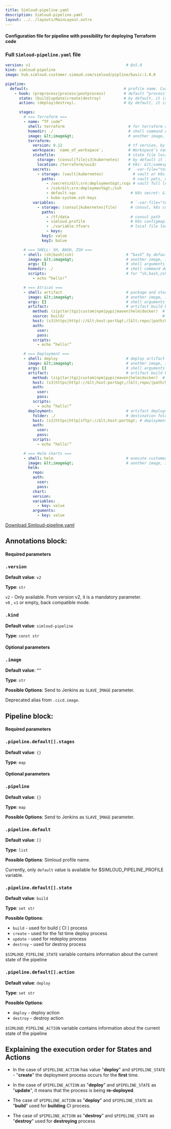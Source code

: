 ```yaml
---
title: Simloud-pipeline.yaml
description: Simloud-pipeline.yaml
layout: ../../layouts/MainLayout.astro
---
```


#### Configuration file for pipeline with possibility for deploying Terraform code

### Full `Simloud-pipeline.yaml` file

```yaml
version: v1                                          # @v5.0
kind: simloud-pipeline
image: hub.simloud.customer.simoud.com/simloud/pipline/basic:1.0.0

pipeline:
  default:                                          # profile name. Currently, only default
    - hook: (preprocess|process|postprocess)        # default “process”. No hooke
      state: (build|update|create|destroy)          # by default, it is “build” value. It is available to  choose “build,update,create,destroy”
      action: (deploy|destroy).                     # by default, it is “deploy” value.  It is available to choose “deploy,destroy”

      stages:
        # === Terraform ===
        - name: “TF code”
          shell: terraform                            # for terraform case
          homedir: ./                                 # shell command directory
          image: &lt;image&gt;                        # another image, if need. ( optional )
          terraform:
            version: 0.12                             # tf version, by default 0.12
            workspace: `name_of_workspace`;           # Workspace’s name. Default workspace: default
            statefile:                                # state file location
              storage: (consul|file|s3|kubernetes)    # by default it is “kubernetes” (k8s)
              location: /terraform/uuid/              # k8s: &lt;namespace&gt;.&lt;secret_suffix&gt;
            secrets:                                  # `-var-file="testing.tfvars"`
              - storage: (vault|kubernetes)             # vault or k8s secrets
                paths:                                  # vault pats, or k8s secrets names
                  - /secrets/&lt;srn:deployment&gt;/sqs # vault full location path
                  - /ssh/&lt;srn:deployment&gt;/ssh
                  - default.sqs                        # k8s secret: &lt;namespace&gt;.&lt;secretname&gt;
                  - kube-system.ssh-keys
            variables:                                 # `-var-file="testing.tfvars"`
              - storage: (consul|kubernetes|file)      # consul, k8s configmap, local files
                paths:
                  - /tf/data                           # consul path
                  - simloud.profile                    # k8s configmap: &lt;namespace&gt;.&lt;configmap&gt;
                  - ./variable.tfvars                  # local file location
                  - keys:
                key1: value
                key2: balue

        # === SHELL: SH, BASH, ZSH ===
        - shell: (sh|bash|zsh)                       # “bash” by default ( optional )
          image: &lt;image&gt;                       # another image, if necessary
          args: []                                   # shell arguments ( optional )
          homedir: ./                                # shell command default folder ( optional )
          scripts:                                   # for “sh,bash,zsh” shells only
            - echo “hello!”

        # === Atricat ===
        - shell: artifact                            # package and store artifact
          image: &lt;image&gt;                       # another image, if necessary. ( optional )
          args: []                                   # shell arguments ( optional )
          artifact:                                  # artifact build block
            method: (zip|tar|tgz|custom|npm|pypi|maven|helm|docker)  # package method
            source: build/                                           # source folder
            host: (s3|https|http)://&lt;host:port&gt;/[&lt;repo/|path/&gt;]      # artifact storage host
            auth:
              user:
              pass:
            scripts:
              - echo “hello!”

        # === Deployment ===
        - shell: deploy                              # deploy artifact package
          image: &lt;image&gt;                       # another image, if necessary. ( optional )
          args: []                                   # shell arguments ( optional )
          artifact:                                  # artifact build block
            method: (zip|tar|tgz|custom|npm|pypi|maven|helm|docker)  # package method
            host: (s3|https|http)://&lt;host:port&gt;/[&lt;repo/|path/&gt;]      # artifact storage host
            auth:
              user:
              pass:
            scripts:
              - echo “hello!”
          deployment:                                # artifact deployment block
            folder: ./                               # destination folder
            host: (s3|https|http|sftp)://&lt;host:port&gt; # deployment host
            auth:
              user:
              pass:
            scripts:
              - echo “hello!”

        # === Helm charts ===
        - shell: helm                                # execute customer helm chart
          image: &lt;image&gt;                       # another image, if necessary. ( optional )
          helm:
            repo:
            auth:
              user:
              pass:
            chart:
            version:
            variables:
              - key: value
            arguments:
              - key: value

```
[Download Simloud-pipeline.yaml](/files/Simloud-pipeline.yaml)


## **Annotations block:**

#### Required parameters

### `.version`

**Default value**: `v2`

**Type**: `str`

`v2` - Only available. From version v2, it is a mandatory parameter. <br /> `v0` , `v1` or empty, back compatible mode.


### `.kind`

**Default value**: `simloud-pipeline`

**Type**: `const str`

#### Optional parameters

### `.image`

**Default value**: `””`

**Type**: `str`

**Possible Options**:  Send to Jenkins as `SLAVE_IMAGE` parameter.

Deprecated alias from `.cicd.image`.

## **Pipeline block:**

#### Required parameters
### `.pipeline.default[].stages`

**Default value**: `{}`

**Type**: `map`

#### Optional parameters
### `.pipeline`

**Default value**: `{}`

**Type**: `map`

**Possible Options**:  Send to Jenkins as `SLAVE_IMAGE` parameter.

### `.pipeline.default`

**Default value**: `[]`

**Type**: `list`

**Possible Options**:  Simloud profile name.

Currently, only `default` value is available for  $SIMLOUD_PIPELINE_PROFILE variable.

### `.pipeline.default[].state`

**Default value**: `build`

**Type**: `set str`

**Possible Options**: 
- `build` - used for build ( CI ) process
- `create` - used for the 1st time deploy process
- `update` - used for redeploy process
- `destroy` - used for destroy process

`$SIMLOUD_PIPELINE_STATE` variable contains information about the current state of the pipeline

### `.pipeline.default[].action`

**Default value**: `deploy`

**Type**: `set str`

**Possible Options**:

- `deploy` - deploy action
- `destroy` - destroy action

`$SIMLOUD_PIPELINE_ACTION` variable contains information about the current state of the pipeline

## Explaining the execution order for States and Actions


- In the case of `$PIPELINE_ACTION` has value "**deploy**" and `$PIPELINE_STATE` - "**create**" the deployment process occurs for the **first** time.

- In the case of `$PIPELINE_ACTION` as "**deploy**" and `$PIPELINE_STATE` as "**update**", it means that the process is being **re-deployed**.

- The case of `$PIPELINE_ACTION` as "**deploy**" and `$PIPELINE_STATE` as "**build**" used for **building** CI process.

- The case of `$PIPELINE_ACTION` as "**destroy**" and `$PIPELINE_STATE` as "**destroy**" used for **destroying** process